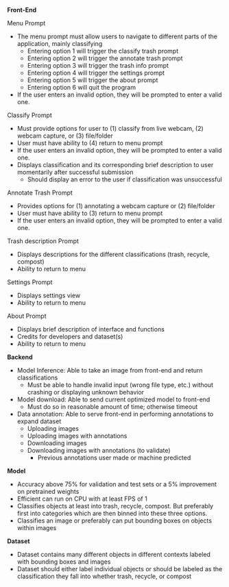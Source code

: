 **Front-End**

Menu Prompt

* The menu prompt must allow users to navigate to different parts of the application, mainly classifying
    * Entering option 1 will trigger the classify trash prompt
    * Entering option 2 will trigger the annotate trash prompt
    * Entering option 3 will trigger the trash info prompt
    * Entering option 4 will trigger the settings prompt
    * Entering option 5 will trigger the about prompt
    * Entering option 6 will quit the program
* If the user enters an invalid option, they will be prompted to enter a valid one.

Classify Prompt

* Must provide options for user to (1) classify from live webcam, (2) webcam capture, or (3) file/folder
* User must have ability to (4) return to menu prompt
* If the user enters an invalid option, they will be prompted to enter a valid one.
* Displays classification and its corresponding brief description to user momentarily after successful submission
    * Should display an error to the user if classification was unsuccessful 

Annotate Trash Prompt

* Provides options for (1) annotating a webcam capture or (2) file/folder
* User must have ability to (3) return to menu prompt
* If the user enters an invalid option, they will be prompted to enter a valid one.

Trash description Prompt

* Displays descriptions for the different classifications (trash, recycle, compost)
* Ability to return to menu

Settings Prompt

* Displays settings view
* Ability to return to menu

About Prompt

* Displays brief description of interface and functions
* Credits for developers and dataset(s)
* Ability to return to menu

**Backend**

* Model Inference: Able to take an image from front-end and return classifications
    * Must be able to handle invalid input (wrong file type, etc.) without crashing or displaying unknown behavior 
* Model download: Able to send current optimized model to front-end
    * Must do so in reasonable amount of time; otherwise timeout
* Data annotation: Able to serve front-end in performing annotations to expand dataset
    * Uploading images
    * Uploading images with annotations
    * Downloading images
    * Downloading images with annotations (to validate)
        * Previous annotations user made or machine predicted

**Model**

* Accuracy above 75% for validation and test sets or a 5% improvement on pretrained weights
* Efficient can run on CPU with at least FPS of 1
* Classifies objects at least into trash, recycle, compost. But preferably first into categories which are then binned into these three options. 
* Classifies an image or preferably can put bounding boxes on objects within images

**Dataset**

* Dataset contains many different objects in different contexts labeled with bounding boxes and images
* Dataset should either label individual objects or should be labeled as the classification they fall into whether trash, recycle, or compost
